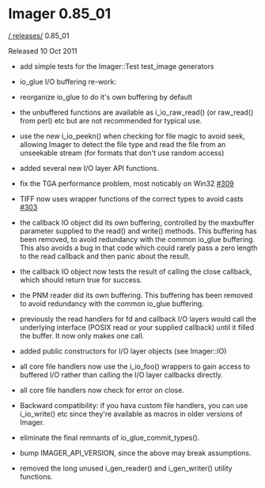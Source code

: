 # Imager 0.85_01

[ / ](..) [releases/](./) 0.85_01

Released 10 Oct 2011

- add simple tests for the Imager::Test test_image generators

- io_glue I/O buffering re-work:

- reorganize io_glue to do it's own buffering by default

- the unbuffered functions are available as i_io_raw_read() (or raw_read() from perl) etc but are not recommended for typical use.

- use the new i_io_peekn() when checking for file magic to avoid seek, allowing Imager to detect the file type and read the file from an unseekable stream (for formats that don't use random access)

- added several new I/O layer API functions.

- fix the TGA performance problem, most noticably on Win32 [#309](https://github.com/tonycoz/imager/issues/309)

- TIFF now uses wrapper functions of the correct types to avoid casts [#303](https://github.com/tonycoz/imager/issues/303)

- the callback IO object did its own buffering, controlled by the maxbuffer parameter supplied to the read() and write() methods. This buffering has been removed, to avoid redundancy with the common io_glue buffering. This also avoids a bug in that code which could rarely pass a zero length to the read callback and then panic about the result.

- the callback IO object now tests the result of calling the close callback, which should return true for success.

- the PNM reader did its own buffering. This buffering has been removed to avoid redundancy with the common io_glue buffering.

- previously the read handlers for fd and callback I/O layers would call the underlying interface (POSIX read or your supplied callback) until it filled the buffer. It now only makes one call.

- added public constructors for I/O layer objects (see Imager::IO)

- all core file handlers now use the i_io_foo() wrappers to gain access to buffered I/O rather than calling the I/O layer callbacks directly.

- all core file handlers now check for error on close.

- Backward compatibility: if you hava custom file handlers, you can use i_io_write() etc since they're available as macros in older versions of Imager.

- eliminate the final remnants of io_glue_commit_types().

- bump IMAGER_API_VERSION, since the above may break assumptions.

- removed the long unused i_gen_reader() and i_gen_writer() utility functions.